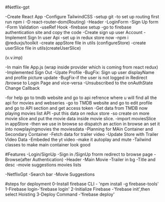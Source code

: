 #Netflix-gpt

-Create React App
-Configure TailwindCSS
-setup git
-to set up routing first run npm i -D react-router-dom(Routing)
-Header
-LoginForm
-Sign Up form
-Form Validation
-useRef Hook
-firebase setup
-go to firebase authentication site and  copy the code
-Create sign up user Account
-Implement Sign In user Api
-set up in redux store now
-npm i @reduxjs/toolkit
-create appStore file in utils (configureStore)
-create userSlice file in utils(createUserSlice)
<!-- -remember to import reducer from userSlice -->(v.v.imp)
-In main file App.js (wrap inside provider which is coming from react redux)
-Implemented Sign Out 
-Upate Profile
-BugFix: Sign up user displayName and profile picture update
-BugFix-if the user is not logged in Redirect /browse to Login Page and  vice-versa
-Unsubscribed to the onAuthState Change Callback

-for help go to tmdb website and go to api refrence where u will find all the api for movies and webseries
-go to TMDB website and go to edit profile and go to API section and get access token
-Get data from TMDB now playing movies list API
-put this data on redux store
-so create on more movie slice and put the movie data inside movie slice.
-import moviesSlice in appStore
-then we use in browse so dispatch an action in browse an set it into nowplayingmovies the moviesdata
-Planning for MAin Container and Secondary Container 
-Fetch data for trailer video
-Update Store with Trailer Video Data
-Embeded the yt video
-make it autoplay and mute 
-Tailwind classes to make main container look good


#Features
-Login/SignUp
 -Sign in /SignUp frorm
 redirect to browse page
-Browse(after Authentication)
 -Header
 -Main Movie
    -Trailer in bg
    -Title and desc
    -movie suggestions
        movies lists

-NetflixGpt
 -Search bar
  -Movie Suggestions


  #steps for deployment
  0-Install firebase CLI - 'npm install -g firebase-tools'
  1-Firebase login-'firebase login'
  2-Initialize Firebase -'firebase init',then select Hoisting
  3-Deploy Command -'firebase deploy'
